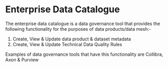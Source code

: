 # Enterprise Data Catalogue

The enterprise data catalogue is a data governance tool that provides the following functionality for the purposes of data products/data mesh:-

1. Create, View & Update data product & dataset metadata
2. Create, View & Update Technical Data Quality Rules

Examples of data governance tools that have this functionality are Collibra, Axon & Purview